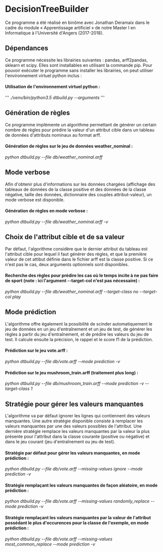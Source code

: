 # DecisionTreeBuilder

Ce programme a été réalisé en binôme avec Jonathan Deramaix dans le cadre du module « Apprentissage artificiel » de notre Master I en Informatique à l'Université d'Angers (2017-2018).

## Dépendances
Ce programme nécessite les librairies suivantes : pandas, arff2pandas, sklearn et scipy. Elles sont installables en utilisant la commande pip. Pour pouvoir exécuter le programme sans installer les librairies, on peut utiliser l'environnement virtuel python inclus :

#### Utilisation de l'environnement virtuel python :
'''
_./venv/bin/python3.5 dtbuild.py --arguments_
'''

## Génération de règles

Ce programme implémente un algorithme permettant de générer un certain nombre de règles pour prédire la valeur d'un attribut cible dans un tableau de données d'attributs nominaux au format arff.

#### Génération de règles sur le jeu de données weather_nominal :
_python dtbuild.py --file db/weather_nominal.arff_ 


## Mode verbose

Afin d'obtenir plus d'informations sur les données chargées (affichage des tableaux de données de la classe positive et des données de la classe négative, taille des données, dictionnaire des couples attribut-valeur), un mode verbose est disponible.

#### Génération de règles en mode verbose :
_python dtbuild.py --file db/weather_nominal.arff -v_


## Choix de l'attribut cible et de sa valeur

Par défaut, l'algorithme considère que le dernier attribut du tableau est l'attribut cible pour lequel il faut générer des règles, et que la première valeur de cet attibut définie dans le fichier arff est la classe positive. Si ce n'est pas le cas, deux arguments optionnels sont disponibles.

#### Recherche des règles pour prédire les cas où le temps incite à ne pas faire de sport (note : ici l'argument --target-col n'est pas nécessaire) :
_python dtbuild.py --file db/weather_nominal.arff --target-class no  --target-col play_

## Mode prédiction

L'algorithme offre également la possibilité de scinder automatiquement le jeu de données en un jeu d'entraînement et un jeu de test, de générer les règles à partir du jeu d'entraînement, et de prédire les valeurs du jeu de test. Il calcule ensuite la précision, le rappel et le score f1 de la prédiction.

#### Prédiction sur le jeu vote.arff :
_python dtbuild.py --file db/vote.arff --mode prediction -v_

#### Prédiction sur le jeu mushroom_train.arff (traitement plus long) :
_python dtbuild.py --file db/mushroom_train.arff --mode prediction -v --target-class 1_


## Stratégie pour gérer les valeurs manquantes

L'algorithme va par défaut ignorer les lignes qui contiennent des valeurs manquantes. Une autre stratégie disponible consiste à remplacer les valeurs manquantes par une des valeurs possibles de l'attribut. Une dernière stratégie remplace les valeurs manquantes par la valeur la plus présente pour l'attribut dans la classe courante (positive ou négative) et dans le jeu courant (jeu d'entraînement ou jeu de test).

#### Stratégie par défaut pour gérer les valeurs manquantes, en mode prédiction :
_python dtbuild.py --file db/vote.arff --missing-values ignore --mode prediction -v_

#### Stratégie remplaçant les valeurs manquantes de façon aléatoire, en mode prédiction :
_python dtbuild.py --file db/vote.arff --missing-values randomly_replace --mode prediction -v_

#### Stratégie remplaçant les valeurs manquantes par la valeur de l'attribut possédant le plus d'occurences pour la classe de l'exemple, en mode prédiction :
_python dtbuild.py --file db/vote.arff --missing-values most_common_replace --mode prediction -v_


